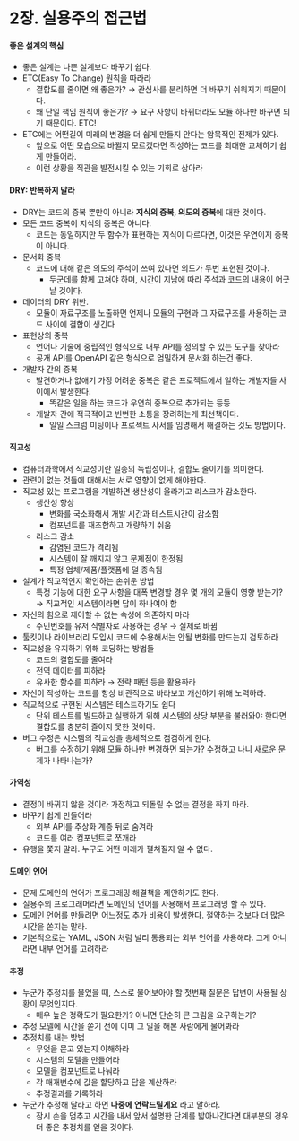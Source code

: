 # 2장. 실용주의 접근법

#### 좋은 설계의 핵심

* 좋은 설계는 나쁜 설계보다 바꾸기 쉽다.
* ETC(Easy To Change) 원칙을 따라라
  * 결합도를 줄이면 왜 좋은가? → 관심사를 분리하면 더 바꾸기 쉬워지기 때문이다.
  * 왜 단일 책임 원칙이 좋은가? → 요구 사항이 바뀌더라도 모듈 하나만 바꾸면 되기 때문이다. ETC!
* ETC에는 어떤길이 미래의 변경을 더 쉽게 만들지 안다는 암묵적인 전제가 있다.
  * 앞으로 어떤 모습으로 바뀔지 모르겠다면 작성하는 코드를 최대한 교체하기 쉽게 만들어라.
  * 이런 상황을 직관을 발전시킬 수 있는 기회로 삼아라

#### DRY: 반복하지 말라

* DRY는 코드의 중복 뿐만이 아니라 **지식의 중복, 의도의 중복**에 대한 것이다.
* 모든 코드 중복이 지식의 중복은 아니다.
  * 코드는 동일하지만 두 함수가 표현하는 지식이 다르다면, 이것은 우연이지 중복이 아니다.
* 문서화 중복
  * 코드에 대해 같은 의도의 주석이 쓰여 있다면 의도가 두번 표현된 것이다.
    * 두군데를 함께 고쳐야 하며, 시간이 지남에 따라 주석과 코드의 내용이 어긋날 것이다.
* 데이터의 DRY 위반.
  * 모듈이 자료구조를 노출하면 언제나 모듈의 구현과 그 자료구조를 사용하는 코드 사이에 결합이 생긴다
* 표현상의 중복
  * 언어나 기술에 중립적인 형식으로 내부 API를 정의할 수 있는 도구를 찾아라
  * 공개 API를 OpenAPI 같은 형식으로 엄밀하게 문서화 하는건 좋다.
* 개발자 간의 중복
  * 발견하거나 없애기 가장 어려운 중복은 같은 프로젝트에서 일하는 개발자들 사이에서 발생한다.
    * 똑같은 일을 하는 코드가 우연히 중복으로 추가되는 등등
  * 개발자 간에 적극적이고 빈번한 소통을 장려하는게 최선책이다.
    * 일일 스크럼 미팅이나 프로젝트 사서를 임명해서 해결하는 것도 방법이다.

#### 직교성

* 컴퓨터과학에서 직교성이란 일종의 독립성이나, 결합도 줄이기를 의미한다.
* 관련이 없는 것들에 대해서는 서로 영향이 없게 해야한다.
* 직교성 있는 프로그램을 개발하면 생산성이 올라가고 리스크가 감소한다.
  * 생산성 향상
    * 변화를 국소화해서 개발 시간과 테스트시간이 감소함
    * 컴포넌트를 재조합하고 개량하기 쉬움
  * 리스크 감소
    * 감염된 코드가 격리됨
    * 시스템이 잘 깨지지 않고 문제점이 한정됨
    * 특정 업체/제품/플랫폼에 덜 종속됨
* 설계가 직교적인지 확인하는 손쉬운 방법
  * 특정 기능에 대한 요구 사항을 대폭 변경할 경우 몇 개의 모듈이 영향 받는가? → 직교적인 시스템이라면 답이 하나여야 함
* 자신의 힘으로 제어할 수 없는 속성에 의존하지 마라
  * 주민번호를 유저 식별자로 사용하는 경우 → 실제로 바뀜
* 툴킷이나 라이브러리 도입시 코드에 수용해서는 안될 변화를 만드는지 검토하라
* 직교성을 유지하기 위해 코딩하는 방법들
  * 코드의 결합도를 줄여라
  * 전역 데이터를 피하라
  * 유사한 함수를 피하라 → 전략 패턴 등을 활용하라
* 자신이 작성하는 코드를 항상 비관적으로 바라보고 개선하기 위해 노력하라.
* 직교적으로 구현된 시스템은 테스트하기도 쉽다
  * 단위 테스트를 빌드하고 실행하기 위해 시스템의 상당 부분을 불러와야 한다면 결합도를 충분히 줄이지 못한 것이다.
* 버그 수정은 시스템의 직교성을 총체적으로 점검하게 한다.
  * 버그를 수정하기 위해 모듈 하나만 변경하면 되는가? 수정하고 나니 새로운 문제가 나타나는가?

#### 가역성

* 결정이 바뀌지 않을 것이라 가정하고 되돌릴 수 없는 결정을 하지 마라.
* 바꾸기 쉽게 만들어라
  * 외부 API를 추상화 계층 뒤로 숨겨라
  * 코드를 여러 컴포넌트로 쪼개라
* 유행을 쫓지 말라. 누구도 어떤 미래가 펼쳐질지 알 수 없다.

#### 도메인 언어

* 문제 도메인의 언어가 프로그래밍 해결책을 제안하기도 한다.
* 실용주의 프로그래머라면 도메인의 언어를 사용해서 프로그래밍 할 수 있다.
* 도메인 언어를 만들려면 어느정도 추가 비용이 발생한다. 절약하는 것보다 더 많은 시간을 쏟지는 말라.
* 기본적으로는 YAML, JSON 처럼 널리 통용되는 외부 언어를 사용해라. 그게 아니라면 내부 언어를 고려하라

#### 추정

* 누군가 추정치를 물었을 때, 스스로 물어보아야 할 첫번째 질문은 답변이 사용될 상황이 무엇인지다.
  * 매우 높은 정확도가 필요한가? 아니면 단순히 큰 그림을 요구하는가?
* 추정 모델에 시간을 쏟기 전에 이미 그 일을 해본 사람에게 물어봐라
* 추정치를 내는 방법
  * 무엇을 묻고 있는지 이해하라
  * 시스템의 모델을 만들어라
  * 모델을 컴포넌트로 나눠라
  * 각 매개변수에 값을 할당하고 답을 계산하라
  * 추정결과를 기록하라
* 누군가 추정해 달라고 하면 **나중에 연락드릴게요** 라고 말하라.
  * 잠시 손을 멈추고 시간을 내서 앞서 설명한 단계를 밟아나간다면 대부분의 경우 더 좋은 추정치를 얻을 것이다.
